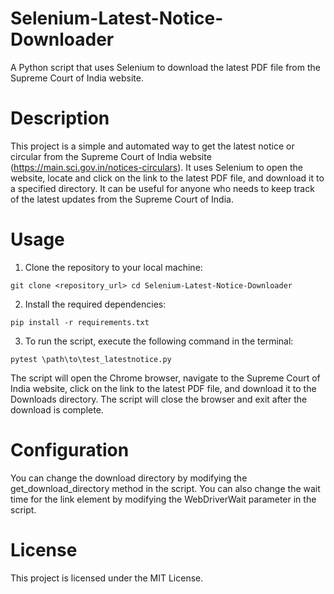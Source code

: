 # Selenium-Latest-Notice-Downloader

A Python script that uses Selenium to download the latest PDF file from the Supreme Court of India website.

# Description

This project is a simple and automated way to get the latest notice or circular from the Supreme Court of India website (https://main.sci.gov.in/notices-circulars).
It uses Selenium to open the website, locate and click on the link to the latest PDF file, and download it to a specified directory.
It can be useful for anyone who needs to keep track of the latest updates from the Supreme Court of India.

# Usage

1. Clone the repository to your local machine:

`git clone <repository_url>
cd Selenium-Latest-Notice-Downloader`

2. Install the required dependencies:

`pip install -r requirements.txt`

3. To run the script, execute the following command in the terminal:

`pytest \path\to\test_latestnotice.py`

The script will open the Chrome browser, navigate to the Supreme Court of India website, click on the link to the latest PDF file, and download it to the Downloads directory. The script will close the browser and exit after the download is complete.

# Configuration

You can change the download directory by modifying the get_download_directory method in the script. You can also change the wait time for the link element by modifying the WebDriverWait parameter in the script.

# License

This project is licensed under the MIT License.
